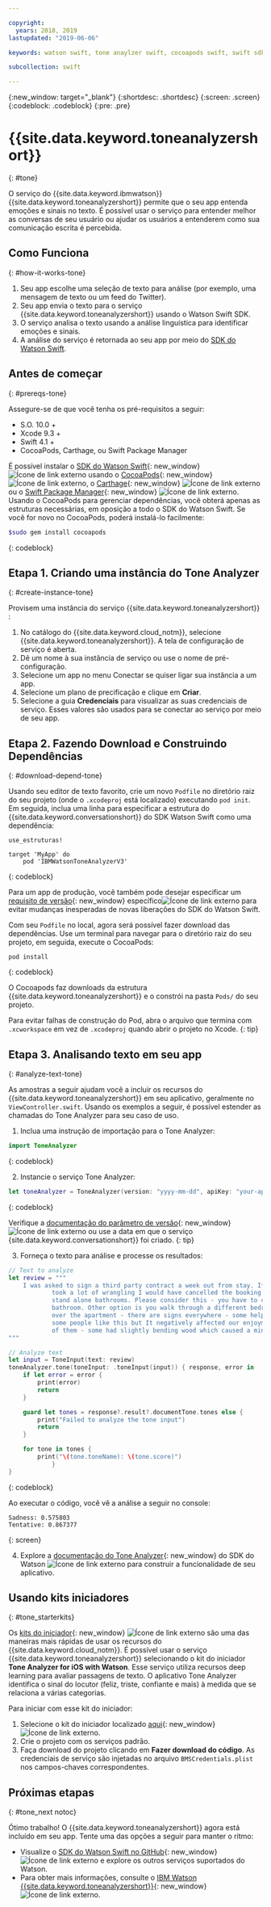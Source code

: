 ```yaml
---

copyright:
  years: 2018, 2019
lastupdated: "2019-06-06"

keywords: watson swift, tone anaylzer swift, cocoapods swift, swift sdk install, starter kit watson

subcollection: swift

---
```


{:new_window: target="_blank"}
{:shortdesc: .shortdesc}
{:screen: .screen}
{:codeblock: .codeblock}
{:pre: .pre}

# {{site.data.keyword.toneanalyzershort}}
{: #tone}

O serviço do {{site.data.keyword.ibmwatson}} {{site.data.keyword.toneanalyzershort}} permite que o seu app entenda emoções e sinais no texto. É possível usar o serviço para entender melhor as conversas de seu usuário ou ajudar os usuários a entenderem como sua comunicação escrita é percebida.

## Como Funciona
{: #how-it-works-tone}

1. Seu app escolhe uma seleção de texto para análise (por exemplo, uma mensagem de texto ou um feed do Twitter).
2. Seu app envia o texto para o serviço {{site.data.keyword.toneanalyzershort}} usando o Watson Swift SDK.
3. O serviço analisa o texto usando a análise linguística para identificar emoções e sinais.
4. A análise do serviço é retornada ao seu app por meio do [SDK do Watson Swift](https://github.com/watson-developer-cloud/swift-sdk).

## Antes de começar
{: #prereqs-tone}

Assegure-se de que você tenha os pré-requisitos a seguir:

* S.O. 10.0 +
* Xcode 9.3 +
* Swift 4.1 +
* CocoaPods, Carthage, ou Swift Package Manager

É possível instalar o [SDK do Watson Swift](https://github.com/watson-developer-cloud/swift-sdk){: new_window} ![Ícone de link externo](../../icons/launch-glyph.svg "Ícone de link externo") usando o [CocoaPods](https://github.com/watson-developer-cloud/swift-sdk#cocoapods){: new_window} ![Ícone de link externo](../../icons/launch-glyph.svg "Ícone de link externo"), o [Carthage](https://github.com/watson-developer-cloud/swift-sdk#carthage){: new_window} ![Ícone de link externo](../../icons/launch-glyph.svg "Ícone de link externo") ou o [Swift Package Manager](https://github.com/watson-developer-cloud/swift-sdk#swift-package-manager){: new_window} ![Ícone de link externo](../../icons/launch-glyph.svg "Ícone de link externo"). Usando o CocoaPods para gerenciar dependências, você obterá apenas as estruturas necessárias, em oposição a todo o SDK do Watson Swift. Se você for novo no CocoaPods, poderá instalá-lo facilmente:

```bash
$sudo gem install cocoapods
```
{: codeblock}

## Etapa 1. Criando uma instância do Tone Analyzer
{: #create-instance-tone}

Provisem uma instância do serviço  {{site.data.keyword.toneanalyzershort}} :

1. No catálogo do {{site.data.keyword.cloud_notm}}, selecione {{site.data.keyword.toneanalyzershort}}. A tela de configuração de serviço é aberta.
2. Dê um nome à sua instância de serviço ou use o nome de pré-configuração.
3. Selecione um app no menu Conectar se quiser ligar sua instância a um app.
4. Selecione um plano de precificação e clique em **Criar**.
5. Selecione a guia **Credenciais** para visualizar as suas credenciais de serviço. Esses valores são usados para se conectar ao serviço por meio de seu app.

## Etapa 2. Fazendo Download e Construindo Dependências
{: #download-depend-tone}

Usando seu editor de texto favorito, crie um novo `Podfile` no diretório raiz do seu projeto (onde o `.xcodeproj` está localizado) executando `pod init`. Em seguida, inclua uma linha para especificar a estrutura do {{site.data.keyword.conversationshort}} do SDK Watson Swift como uma dependência:

```pod
use_estruturas!

target 'MyApp' do
    pod 'IBMWatsonToneAnalyzerV3'
```
{: codeblock}

Para um app de produção, você também pode desejar especificar um [requisito de versão](https://guides.cocoapods.org/using/the-podfile.html#specifying-pod-versions){: new_window} específico![Ícone de link externo](../../icons/launch-glyph.svg "Ícone de link externo") para evitar mudanças inesperadas de novas liberações do SDK do Watson Swift.

Com seu `Podfile` no local, agora será possível fazer download das dependências. Use um terminal para navegar para o diretório raiz do seu projeto, em seguida, execute o CocoaPods:

```console
pod install
```
{: codeblock}

O Cocoapods faz downloads da estrutura {{site.data.keyword.toneanalyzershort}} e o constrói na pasta `Pods/` do seu projeto.

Para evitar falhas de construção do Pod, abra o arquivo que termina com `.xcworkspace` em vez de `.xcodeproj` quando abrir o projeto no Xcode.
{: tip}

## Etapa 3. Analisando texto em seu app
{: #analyze-text-tone}

As amostras a seguir ajudam você a incluir os recursos do {{site.data.keyword.toneanalyzershort}}
em seu aplicativo, geralmente no `ViewController.swift`. Usando os exemplos a seguir,
é possível estender as chamadas do Tone Analyzer para seu caso de uso.

1. Inclua uma instrução de importação para o Tone Analyzer:
  ```swift
  import ToneAnalyzer
  ```
  {: codeblock}

2. Instancie o serviço Tone Analyzer:
  ```swift
  let toneAnalyzer = ToneAnalyzer(version: "yyyy-mm-dd", apiKey: "your-api-key-here")
  ```
  {: codeblock}

  Verifique a [documentação do parâmetro de versão](https://{DomainName}/apidocs/tone-analyzer#versioning){: new_window} ![Ícone de link externo](../../icons/launch-glyph.svg "Ícone de link externo") ou use a data em que o serviço {site.data.keyword.conversationshort}} foi criado.
  {: tip}

3. Forneça o texto para análise e processe os resultados:
  ```swift
  // Text to analyze
  let review = """
      I was asked to sign a third party contract a week out from stay. If it wasn't an 8 person group that
              took a lot of wrangling I would have cancelled the booking straight away. Bathrooms - there are no
              stand alone bathrooms. Please consider this - you have to clear out the main bedroom to use that
              bathroom. Other option is you walk through a different bedroom to get to its en-suite. Signs all
              over the apartment - there are signs everywhere - some helpful - some telling you rules. Perhaps
              some people like this but It negatively affected our enjoyment of the accommodation. Stairs - lots
              of them - some had slightly bending wood which caused a minor injury.
  """

  // Analyze text
  let input = ToneInput(text: review)
  toneAnalyzer.tone(toneInput: .toneInput(input)) { response, error in
      if let error = error {
          print(error)
          return
      }

      guard let tones = response?.result?.documentTone.tones else {
          print("Failed to analyze the tone input")
          return
      }

      for tone in tones {
          print("\(tone.toneName): \(tone.score)")
              }
  }
  ```
  {: codeblock}

  Ao executar o código, você vê a análise a seguir no console:
  ```
  Sadness: 0.575803
Tentative: 0.867377
  ```
  {: screen}

4. Explore a [documentação do Tone Analyzer](https://watson-developer-cloud.github.io/swift-sdk/services/ToneAnalyzerV3/index.html){: new_window} do SDK do Watson ![Ícone de link externo](../../icons/launch-glyph.svg "Ícone de link externo") para construir a funcionalidade de seu aplicativo.

## Usando kits iniciadores
{: #tone_starterkits}

Os [kits do iniciador](https://{DomainName}/developer/appledevelopment/starter-kits){: new_window} ![Ícone de link externo](../../icons/launch-glyph.svg "Ícone de link externo") são uma das maneiras mais rápidas de usar os recursos do {{site.data.keyword.cloud_notm}}. É possível usar o serviço {{site.data.keyword.toneanalyzershort}} selecionando o kit do iniciador **Tone Analyzer for iOS with Watson**. Esse serviço utiliza recursos deep learning para avaliar passagens de texto. O aplicativo Tone Analyzer identifica o sinal do locutor (feliz, triste, confiante e mais) à medida que se relaciona a várias categorias.

Para iniciar com esse kit do iniciador:

1. Selecione o kit do iniciador localizado [aqui](https://{DomainName}/developer/appledevelopment/starter-kits/tone-analyzer-for-ios-with-watson){: new_window} ![Ícone de link externo](../../icons/launch-glyph.svg "Ícone de link externo").
2. Crie o projeto com os serviços padrão.
3. Faça download do projeto clicando em **Fazer download do código**. As credenciais de serviço são injetadas no arquivo `BMSCredentials.plist` nos campos-chaves correspondentes.

## Próximas etapas
{: #tone_next notoc}

Ótimo trabalho! O {{site.data.keyword.toneanalyzershort}}  agora está incluído em seu app. Tente uma das opções a seguir para manter o ritmo:

* Visualize o [SDK do Watson Swift no GitHub](https://github.com/watson-developer-cloud/swift-sdk){: new_window} ![Ícone de link externo](../../icons/launch-glyph.svg "Ícone de link externo") e explore os outros serviços suportados do Watson.
* Para obter mais informações, consulte o [IBM Watson {{site.data.keyword.toneanalyzershort}}](https://www.ibm.com/watson/services/tone-analyzer/){: new_window} ![Ícone de link externo](../../icons/launch-glyph.svg "Ícone de link externo").
